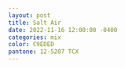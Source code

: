 ```yaml
---
layout: post
title: Salt Air
date: 2022-11-16 12:00:00 -0400
categories: mix
color: C9EDED
pantone: 12-5207 TCX
---
```

